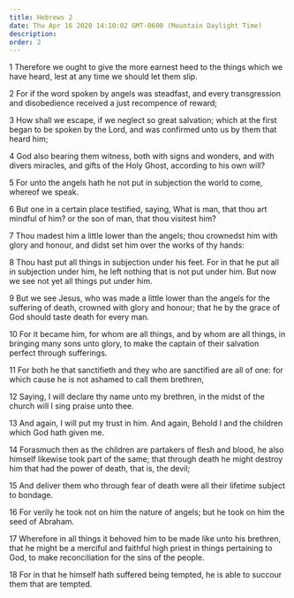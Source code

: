 ```yaml
---
title: Hebrews 2
date: Thu Apr 16 2020 14:10:02 GMT-0600 (Mountain Daylight Time)
description: 
order: 2
---
```


<p>
  1 Therefore we ought to give the more earnest heed to the things which we have
  heard, lest at any time we should let them slip.
</p>
<p>
  2 For if the word spoken by angels was steadfast, and every transgression and
  disobedience received a just recompence of reward;
</p>
<p>
  3 How shall we escape, if we neglect so great salvation; which at the first
  began to be spoken by the Lord, and was confirmed unto us by them that heard
  him;
</p>
<p>
  4 God also bearing them witness, both with signs and wonders, and with divers
  miracles, and gifts of the Holy Ghost, according to his own will?
</p>
<p>
  5 For unto the angels hath he not put in subjection the world to come, whereof
  we speak.
</p>
<p>
  6 But one in a certain place testified, saying, What is man, that thou art
  mindful of him? or the son of man, that thou visitest him?
</p>
<p>
  7 Thou madest him a little lower than the angels; thou crownedst him with
  glory and honour, and didst set him over the works of thy hands:
</p>
<p>
  8 Thou hast put all things in subjection under his feet. For in that he put
  all in subjection under him, he left nothing that is not put under him. But
  now we see not yet all things put under him.
</p>
<p>
  9 But we see Jesus, who was made a little lower than the angels for the
  suffering of death, crowned with glory and honour; that he by the grace of God
  should taste death for every man.
</p>
<p>
  10 For it became him, for whom are all things, and by whom are all things, in
  bringing many sons unto glory, to make the captain of their salvation perfect
  through sufferings.
</p>
<p>
  11 For both he that sanctifieth and they who are sanctified are all of one:
  for which cause he is not ashamed to call them brethren,
</p>
<p>
  12 Saying, I will declare thy name unto my brethren, in the midst of the
  church will I sing praise unto thee.
</p>
<p>
  13 And again, I will put my trust in him. And again, Behold I and the children
  which God hath given me.
</p>
<p>
  14 Forasmuch then as the children are partakers of flesh and blood, he also
  himself likewise took part of the same; that through death he might destroy
  him that had the power of death, that is, the devil;
</p>
<p>
  15 And deliver them who through fear of death were all their lifetime subject
  to bondage.
</p>
<p>
  16 For verily he took not on him the nature of angels; but he took on him the
  seed of Abraham.
</p>
<p>
  17 Wherefore in all things it behoved him to be made like unto his brethren,
  that he might be a merciful and faithful high priest in things pertaining to
  God, to make reconciliation for the sins of the people.
</p>
<p>
  18 For in that he himself hath suffered being tempted, he is able to succour
  them that are tempted.
</p>
